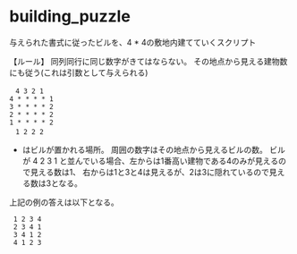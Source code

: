 # building_puzzle


与えられた書式に従ったビルを、4 * 4の敷地内建てていくスクリプト

【ルール】
同列同行に同じ数字がきてはならない。
その地点から見える建物数にも従う(これは引数として与えられる)


   &ensp;  `4 3 2 1`  
   `4 * * * * 1`  
   `3 * * * * 2`  
   `2 * * * * 2`  
   `1 * * * * 2`  
    &ensp; `1 2 2 2`  


* はビルが置かれる場所。
周囲の数字はその地点から見えるビルの数。
ビルが 4 2 3 1 と並んでいる場合、左からは1番高い建物である4のみが見えるので見える数は1、
右からは1と3と4は見えるが、2は3に隠れているので見える数は3となる。

上記の例の答えは以下となる。

     1 2 3 4  
     2 3 4 1  
     3 4 1 2  
     4 1 2 3 



